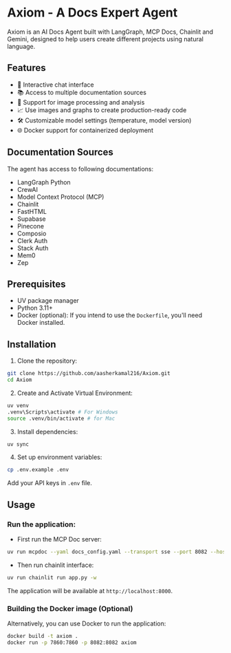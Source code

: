 # Axiom - A Docs Expert Agent

Axiom is an AI Docs Agent built with LangGraph, MCP Docs, Chainlit and Gemini, designed to help users create different projects using natural language.

## Features

- 🤖 Interactive chat interface
- 📚 Access to multiple documentation sources
- 🎨 Support for image processing and analysis
- 📈 Use images and graphs to create production-ready code
- 🛠️ Customizable model settings (temperature, model version)
- 🌐 Docker support for containerized deployment

## Documentation Sources

The agent has access to following documentations:
- LangGraph Python
- CrewAI
- Model Context Protocol (MCP)
- Chainlit
- FastHTML
- Supabase
- Pinecone
- Composio
- Clerk Auth
- Stack Auth
- Mem0
- Zep

## Prerequisites

*   UV package manager
*   Python 3.11+
*   Docker (optional): If you intend to use the `Dockerfile`, you'll need Docker installed.

## Installation

1. Clone the repository:
```bash
git clone https://github.com/aasherkamal216/Axiom.git
cd Axiom
```

2. Create and Activate Virtual Environment:
```bash
uv venv
.venv\Scripts\activate # For Windows
source .venv/bin/activate # for Mac
```

3. Install dependencies:
```bash
uv sync
```

4. Set up environment variables:
```bash
cp .env.example .env
```
Add your API keys in `.env` file. 

## Usage
### Run the application:
- First run the MCP Doc server:
```bash
uv run mcpdoc --yaml docs_config.yaml --transport sse --port 8082 --host localhost
```
- Then run chainlit interface:
```bash
uv run chainlit run app.py -w
```

The application will be available at `http://localhost:8000`.

### Building the Docker image (Optional)
Alternatively, you can use Docker to run the application:
```bash
docker build -t axiom .
docker run -p 7860:7860 -p 8082:8082 axiom
```